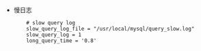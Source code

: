 - 慢日志
	
		  # slow query log
		  slow_query_log_file = "/usr/local/mysql/query_slow.log" 
		  slow_query_log = 1 
		  long_query_time = '0.8'  